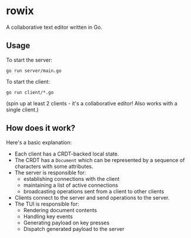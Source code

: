 # rowix

A collaborative text editor written in Go.

## Usage

To start the server:

```
go run server/main.go
```

To start the client:

```
go run client/*.go
```

(spin up at least 2 clients - it's a collaborative editor! Also works with a single client.)

## How does it work?

Here's a basic explanation:

- Each client has a CRDT-backed local state.
- The CRDT has a `Document` which can be represented by a sequence of characters with some attributes.
- The server is responsible for:
  - establishing connections with the client
  - maintaining a list of active connections
  - broadcasting operations sent from a client to other clients
- Clients connect to the server and send operations to the server.
- The TUI is responsible for:
  - Rendering document contents
  - Handling key events
  - Generating payload on key presses
  - Dispatch generated payload to the server

